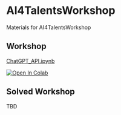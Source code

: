 # AI4TalentsWorkshop
Materials for AI4TalentsWorkshop

## Workshop
[ChatGPT_API.ipynb](/ChatGPT_API.ipynb)

<a href="https://colab.research.google.com/github/gantrior/AI4TalentsWorkshop/blob/main/ChatGPT_API.ipynb" target="_parent"><img src="https://colab.research.google.com/assets/colab-badge.svg" alt="Open In Colab"/></a>

## Solved Workshop
TBD